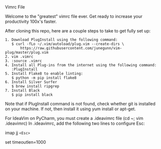 Vimrc File

Welcome to the "greatest" vimrc file ever. Get ready to increase
your productivity 100x's faster.

After cloning this repo, here are a couple steps to take to get fully set up:

    1. Download PlugInstall using the following command:
       $ curl -fLo ~/.vim/autoload/plug.vim --create-dirs \
           https://raw.githubusercontent.com/junegunn/vim-plug/master/plug.vim
    2. vim .vimrc
    3. :source .vimrc
    4. Install all Plug-ins from the internet using the following command:
       :PlugInstall
    5. Install Flake8 to enable linting:
       $ python -m pip install flake8
    6. Install Silver Surfer
       $ brew install ripgrep
    7. Install Black
       $ pip install black
Note that if PlugInstall command is not found, check whether git is installed on your machine. If not, then install it using yum install or apt-get.

For IdeaVim on PyCharm, you must create a .ideavimrc file (cd ~; vim .ideavimrc)
In .ideavimrc, add the following two lines to configure Esc:

imap jj `<Esc>`

set timeoutlen=1000
